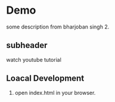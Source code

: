 # Demo

some description from bharjoban singh 2.

## subheader
watch youtube tutorial

## Loacal Development
1. open index.html in your browser.
